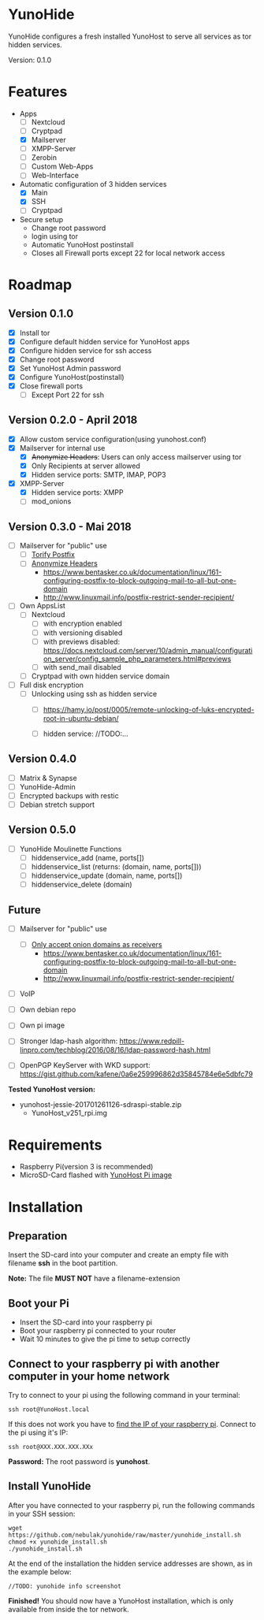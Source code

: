 # YunoHide

YunoHide configures a fresh installed YunoHost to serve all services as tor hidden services.

Version: 0.1.0

# Features
  * Apps
    * [ ] Nextcloud
    * [ ] Cryptpad
    * [x] Mailserver
    * [ ] XMPP-Server
    * [ ] Zerobin
    * [ ] Custom Web-Apps
    * [ ] Web-Interface
  * Automatic configuration of 3 hidden services
    * [x] Main
    * [x] SSH
    * [ ] Cryptpad
  * Secure setup
    * Change root password
    * login using tor
    * Automatic YunoHost postinstall
    * Closes all Firewall ports except 22 for local network access

# Roadmap
## Version 0.1.0
- [x] Install tor
- [x] Configure default hidden service for YunoHost apps
- [x] Configure hidden service for ssh access
- [x] Change root password
- [x] Set YunoHost Admin password
- [x] Configure YunoHost(postinstall)
- [x] Close firewall ports
  - [ ] Except Port 22 for ssh

## Version 0.2.0 - April 2018
- [x] Allow custom service configuration(using yunohost.conf)
- [x] Mailserver for internal use
  - [x] ~~Anonymize Headers~~: Users can only access mailserver using tor
  - [x] Only Recipients at server allowed
  - [x] Hidden service ports: SMTP, IMAP, POP3
- [x] XMPP-Server
  - [x] Hidden service ports: XMPP
  - [ ] mod_onions

## Version 0.3.0 - Mai 2018
- [ ] Mailserver for "public" use
  - [ ] [Torify Postfix](https://www.void.gr/kargig/blog/2014/05/10/smtp-over-hidden-services-with-postfix/)
  - [ ] [Anonymize Headers](https://www.void.gr/kargig/blog/2013/11/24/anonymize-headers-in-postfix/)
    * https://www.bentasker.co.uk/documentation/linux/161-configuring-postfix-to-block-outgoing-mail-to-all-but-one-domain
    * http://www.linuxmail.info/postfix-restrict-sender-recipient/
- [ ] Own AppsList
  - [ ] Nextcloud 
    - [ ] with encryption enabled
    - [ ] with versioning disabled
    - [ ] with previews disabled: https://docs.nextcloud.com/server/10/admin_manual/configuration_server/config_sample_php_parameters.html#previews
    - [ ] with send_mail disabled
  - [ ] Cryptpad with own hidden service domain
- [ ] Full disk encryption
  - [ ] Unlocking using ssh as hidden service
      - [ ] https://hamy.io/post/0005/remote-unlocking-of-luks-encrypted-root-in-ubuntu-debian/
      - [ ] hidden service: //TODO:...


## Version 0.4.0
- [ ] Matrix & Synapse
- [ ] YunoHide-Admin
- [ ] Encrypted backups with restic
- [ ] Debian stretch support

## Version 0.5.0
- [ ] YunoHide Moulinette Functions
  - [ ] hiddenservice_add (name, ports[])
  - [ ] hiddenservice_list (returns: (domain, name, ports[]))
  - [ ] hiddenservice_update (domain, name, ports[])
  - [ ] hiddenservice_delete (domain)

## Future
- [ ] Mailserver for "public" use
  - [ ] [Only accept onion domains as receivers](https://www.linuxquestions.org/questions/linux-server-73/how-to-reject-addresses-by-tld-in-postfix-678757/)
    * https://www.bentasker.co.uk/documentation/linux/161-configuring-postfix-to-block-outgoing-mail-to-all-but-one-domain
    * http://www.linuxmail.info/postfix-restrict-sender-recipient/
- [ ] VoIP
- [ ] Own debian repo
- [ ] Own pi image
- [ ] Stronger ldap-hash algorithm: https://www.redpill-linpro.com/techblog/2016/08/16/ldap-password-hash.html
- [ ] OpenPGP KeyServer with WKD support: https://gist.github.com/kafene/0a6e259996862d35845784e6e5dbfc79


**Tested YunoHost version:**

  * yunohost-jessie-201701261126-sdraspi-stable.zip
    * YunoHost_v251_rpi.img

# Requirements

  * Raspberry Pi(version 3 is recommended)
  * MicroSD-Card flashed with [YunoHost Pi image](https://build.yunohost.org/yunohost-jessie-201701261126-sdraspi-stable.zip)

# Installation

## Preparation
Insert the SD-card into your computer and create an empty file with filename **ssh** in the boot partition.

**Note:** The file **MUST NOT** have a filename-extension

## Boot your Pi
  - Insert the SD-card into your raspberry pi
  - Boot your raspberry pi connected to your router
  - Wait 10 minutes to give the pi time to setup correctly

## Connect to your raspberry pi with another computer in your home network
Try to connect to your pi using the following command in your terminal:

    ssh root@YunoHost.local

If this does not work you have to [find the IP of your raspberry pi](https://yunohost.org/#/ssh).
Connect to the pi using it's IP:

    ssh root@XXX.XXX.XXX.XXx

**Password:** The root password is **yunohost**.

## Install YunoHide
After you have connected to your raspberry pi, run the following commands in your SSH session:

    wget https://github.com/nebulak/yunohide/raw/master/yunohide_install.sh
    chmod +x yunohide_install.sh
    ./yunohide_install.sh

At the end of the installation the hidden service addresses are shown, as in the example below:

    //TODO: yunohide info screenshot

**Finished!** You should now have a YunoHost installation, which is only available from inside the tor network.
